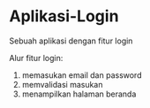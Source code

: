 # Aplikasi-Login
Sebuah aplikasi dengan fitur login

Alur fitur login:
1. memasukan email dan password
2. memvalidasi masukan
3. menampilkan halaman beranda
